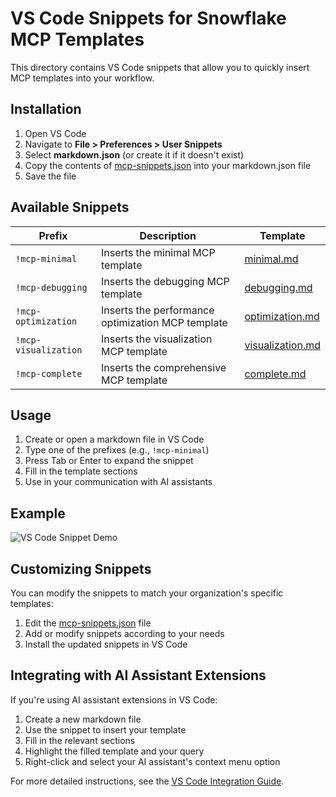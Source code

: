 # VS Code Snippets for Snowflake MCP Templates

This directory contains VS Code snippets that allow you to quickly insert MCP templates into your workflow.

## Installation

1. Open VS Code
2. Navigate to **File > Preferences > User Snippets**
3. Select **markdown.json** (or create it if it doesn't exist)
4. Copy the contents of [mcp-snippets.json](mcp-snippets.json) into your markdown.json file
5. Save the file

## Available Snippets

| Prefix | Description | Template |
|--------|-------------|----------|
| `!mcp-minimal` | Inserts the minimal MCP template | [minimal.md](../templates/minimal.md) |
| `!mcp-debugging` | Inserts the debugging MCP template | [debugging.md](../templates/debugging.md) |
| `!mcp-optimization` | Inserts the performance optimization MCP template | [optimization.md](../templates/optimization.md) |
| `!mcp-visualization` | Inserts the visualization MCP template | [visualization.md](../templates/visualization.md) |
| `!mcp-complete` | Inserts the comprehensive MCP template | [complete.md](../templates/complete.md) |

## Usage

1. Create or open a markdown file in VS Code
2. Type one of the prefixes (e.g., `!mcp-minimal`)
3. Press Tab or Enter to expand the snippet
4. Fill in the template sections
5. Use in your communication with AI assistants

## Example

![VS Code Snippet Demo](../assets/vs-code-snippet-demo.gif)

## Customizing Snippets

You can modify the snippets to match your organization's specific templates:

1. Edit the [mcp-snippets.json](mcp-snippets.json) file
2. Add or modify snippets according to your needs
3. Install the updated snippets in VS Code

## Integrating with AI Assistant Extensions

If you're using AI assistant extensions in VS Code:

1. Create a new markdown file
2. Use the snippet to insert your template
3. Fill in the relevant sections
4. Highlight the filled template and your query
5. Right-click and select your AI assistant's context menu option

For more detailed instructions, see the [VS Code Integration Guide](../guides/vscode-integration.md). 